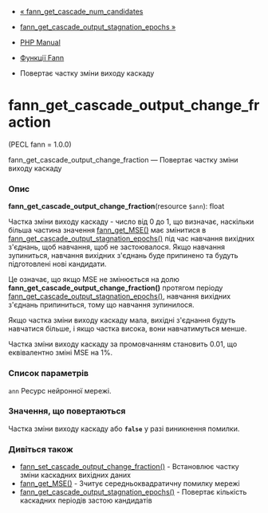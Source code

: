 - [« fann_get_cascade_num_candidates](function.fann-get-cascade-num-candidates.md)
- [fann_get_cascade_output_stagnation_epochs »](function.fann-get-cascade-output-stagnation-epochs.md)

- [PHP Manual](index.md)
- [Функції Fann](ref.fann.md)
- Повертає частку зміни виходу каскаду

# fann_get_cascade_output_change_fraction

(PECL fann = 1.0.0)

fann_get_cascade_output_change_fraction — Повертає частку зміни
виходу каскаду

### Опис

**fann_get_cascade_output_change_fraction**(resource `$ann`): float

Частка зміни виходу каскаду - число від 0 до 1, що визначає,
наскільки більша частина значення
[fann_get_MSE()](function.fann-get-mse.md) має змінитися в
[fann_get_cascade_output_stagnation_epochs()](function.fann-get-cascade-output-stagnation-epochs.md)
під час навчання вихідних з'єднань, щоб навчання, щоб не
застоювалося. Якщо навчання зупиниться, навчання вихідних з'єднань
буде припинено та будуть підготовлені нові кандидати.

Це означає, що якщо MSE не змінюється на долю
**fann_get_cascade_output_change_fraction()** протягом періоду
[fann_get_cascade_output_stagnation_epochs()](function.fann-get-cascade-output-stagnation-epochs.md),
навчання вихідних з'єднань припиниться, тому що навчання
зупинилося.

Якщо частка зміни виходу каскаду мала, вихідні з'єднання будуть
навчатися більше, і якщо частка висока, вони навчатимуться менше.

Частка зміни виходу каскаду за промовчанням становить 0.01, що
еквівалентно зміні MSE на 1%.

### Список параметрів

`ann`
Ресурс нейронної мережі.

### Значення, що повертаються

Частка зміни виходу каскаду або **`false`** у разі виникнення
помилки.

### Дивіться також

- [fann_set_cascade_output_change_fraction()](function.fann-set-cascade-output-change-fraction.md) -
Встановлює частку зміни каскадних вихідних даних
- [fann_get_MSE()](function.fann-get-mse.md) - Зчитує
середньоквадратичну помилку мережі
- [fann_get_cascade_output_stagnation_epochs()](function.fann-get-cascade-output-stagnation-epochs.md) -
Повертає кількість каскадних періодів застою кандидатів
